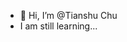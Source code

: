 - 👋 Hi, I’m @Tianshu Chu
- I am still learning...
<!---
CTS0814/CTS0814 is a ✨ special ✨ repository because its `README.md` (this file) appears on your GitHub profile.
You can click the Preview link to take a look at your changes.
--->
